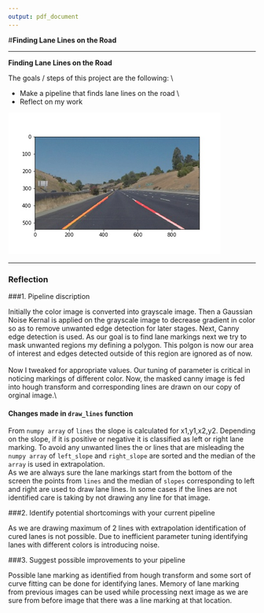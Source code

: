 ```yaml
---
output: pdf_document
---
```

#**Finding Lane Lines on the Road** 


---

**Finding Lane Lines on the Road**

The goals / steps of this project are the following:
\
* Make a pipeline that finds lane lines on the road
\
* Reflect on my work


[//]: # (Image References)

[image1]: ./test_images_output/solidYellowCurve2.jpg
![After processing the image][image1]

---

### Reflection

###1. Pipeline discription

Initially the color image is converted into grayscale image. Then a Gaussian Noise Kernal is applied 
on the grayscale image to decrease gradient in color so as to remove unwanted edge detection for later 
stages. Next, Canny edge detection is used. As our goal is to find lane markings next we try to mask
unwanted regions my defining a polygon. This polgon is now our area of interest and edges detected outside 
of this region are ignored as of now.\
\
Now I tweaked for appropriate values. Our tuning of parameter is critical in noticing markings of different color. Now, the masked canny image is fed into hough transform and corresponding lines are drawn on our copy 
of orginal image.\


#### Changes made in `draw_lines` function

From `numpy array` of `lines` the slope is calculated for x1,y1,x2,y2. Depending on the slope,
if it is positive or negative it is classified as left or right lane marking. To avoid any unwanted lines
the or lines that are misleading the `numpy array` of `left_slope` and `right_slope` are sorted and the median
of the `array` is used in extrapolation.\
As we are always sure the lane markings start from the bottom of the screen the points from `lines` and the median of `slopes` corresponding to left and right are used to draw lane lines. In some cases if the lines are 
not identified care is taking by not drawing any line for that image.





###2. Identify potential shortcomings with your current pipeline

As we are drawing maximum of 2 lines with extrapolation identification of cured lanes is not possible.
Due to inefficient parameter tuning identifying lanes with different colors is introducing noise.


###3. Suggest possible improvements to your pipeline

Possible lane marking as identified from hough transform and some sort of curve fitting can be done for identifying lanes. Memory of lane marking from previous images can be used while processing next image as
we are sure from before image that there was a line marking at that location.

